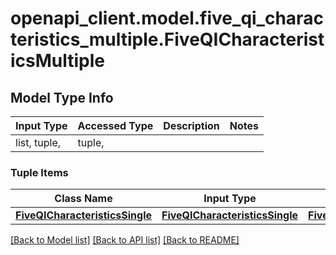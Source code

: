 # openapi_client.model.five_qi_characteristics_multiple.FiveQICharacteristicsMultiple

## Model Type Info
Input Type | Accessed Type | Description | Notes
------------ | ------------- | ------------- | -------------
list, tuple,  | tuple,  |  | 

### Tuple Items
Class Name | Input Type | Accessed Type | Description | Notes
------------- | ------------- | ------------- | ------------- | -------------
[**FiveQICharacteristicsSingle**](FiveQICharacteristicsSingle.md) | [**FiveQICharacteristicsSingle**](FiveQICharacteristicsSingle.md) | [**FiveQICharacteristicsSingle**](FiveQICharacteristicsSingle.md) |  | 

[[Back to Model list]](../../README.md#documentation-for-models) [[Back to API list]](../../README.md#documentation-for-api-endpoints) [[Back to README]](../../README.md)

